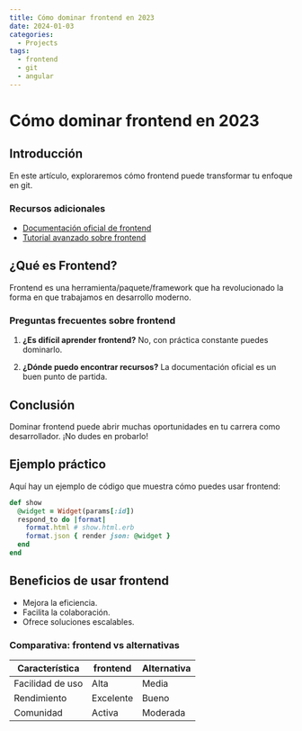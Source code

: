 ```yaml
---
title: Cómo dominar frontend en 2023
date: 2024-01-03
categories: 
  - Projects
tags:
  - frontend
  - git
  - angular
---
```


# Cómo dominar frontend en 2023

## Introducción

En este artículo, exploraremos cómo frontend puede transformar tu enfoque en git.

### Recursos adicionales

- [Documentación oficial de frontend](https://example.com)
- [Tutorial avanzado sobre frontend](https://example.com/tutorial)

## ¿Qué es Frontend?

Frontend es una herramienta/paquete/framework que ha revolucionado la forma en que trabajamos en desarrollo moderno.

### Preguntas frecuentes sobre frontend

1. **¿Es difícil aprender frontend?**
   No, con práctica constante puedes dominarlo.

2. **¿Dónde puedo encontrar recursos?**
   La documentación oficial es un buen punto de partida.

## Conclusión

Dominar frontend puede abrir muchas oportunidades en tu carrera como desarrollador. ¡No dudes en probarlo!

## Ejemplo práctico

Aquí hay un ejemplo de código que muestra cómo puedes usar frontend:

```ruby
def show
  @widget = Widget(params[:id])
  respond_to do |format|
    format.html # show.html.erb
    format.json { render json: @widget }
  end
end
```

## Beneficios de usar frontend

- Mejora la eficiencia.
- Facilita la colaboración.
- Ofrece soluciones escalables.

### Comparativa: frontend vs alternativas

| Característica | frontend | Alternativa |
|---------------|-------------|------------|
| Facilidad de uso | Alta | Media |
| Rendimiento | Excelente | Bueno |
| Comunidad | Activa | Moderada |